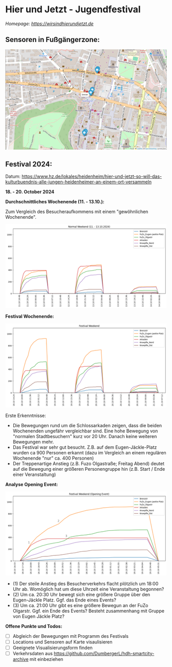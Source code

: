 # Hier und Jetzt - Jugendfestival

*Homepage: https://wirsindhierundjetzt.de*

<!-- Dates 2023
- https://www.instagram.com/p/CzesdKGtrqK/?utm_source=ig_web_copy_link&igsh=MzRlODBiNWFlZA==
    - 15. - 16. December 2023
-->
## Sensoren in Fußgängerzone:

![Map of sensors](../warten-aufs-christkind/map_of_sensors.png)

## Festival 2024:

Datum: https://www.hz.de/lokales/heidenheim/hier-und-jetzt-so-will-das-kulturbuendnis-alle-jungen-heidenheimer-an-einem-ort-versammeln
    
**18. - 20. October 2024**

**Durchschnittliches Wochenende (11. - 13.10.):**

Zum Vergleich des Besucheraufkommens mit einem "gewöhnlichen Wochenende".

![normal-weekend.png](normal-weekend-2024.png)

**Festival Wochenende:**

![festival-weekend.png](festival-weekend-2024.png)

Erste Erkenntnisse:
- Die Bewegungen rund um die Schlossarkaden zeigen, dass die beiden Wochenenden ungefähr vergleichbar sind. Eine hohe Bewegung von "normalen Stadtbesuchern" kurz vor 20 Uhr. Danach keine weiteren Bewegungen mehr.
- Das Festival war sehr gut besucht. Z.B. auf dem Eugen-Jäckle-Platz wurden ca 900 Personen erkannt (dazu im Vergleich an einem regulären Wochenende "nur" ca. 400 Personen) 
- Der Treppenartige Anstieg (z.B. Fuzo Olgastraße; Freitag Abend) deutet auf die Bewegung einer größeren Personengruppe hin (z.B. Start / Ende einer Veranstaltung)

**Analyse Opening Event:**


![festival-weekend.png](festival-weekend-2024-opening-edited.png)

- (1) Der steile Anstieg des Besucherverkehrs flacht plötzlich um 18:00 Uhr ab. Womöglich hat um diese Uhrzeit eine Veranstaltung begonnen?
- (2) Um ca. 20:30 Uhr bewegt sich eine größere Gruppe über den Eugen-Jäckle Platz. Ggf. das Ende eines Events?
- (3) Um ca. 21:00 Uhr gibt es eine größere Bewegun an der FuZo Olgarstr. Ggf. ein Ende des Events? Besteht zusammenhang mit Gruppe von Eugen Jäckle Platz?


**Offene Punkte und Todos:**

- [ ] Abgleich der Bewegungen mit Programm des Festivals
- [ ] Locations und Sensoren auf Karte visaulisieren
- [ ] Geeignete Visualisierungsform finden
- [ ] Verkehrsdaten aus https://github.com/DumbergerL/hdh-smartcity-archive mit einbeziehen